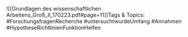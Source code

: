 
![[Grundlagen des wissenschaftlichen Arbeitens_Groß_II_170223.pdf#page=11]]Tags & Topics:
   #ForschungsfragenRecherche
   #untersuchtwurdeUmfang
   #Annahmen
   #HypotheseRichtlinienFunktionHelfen